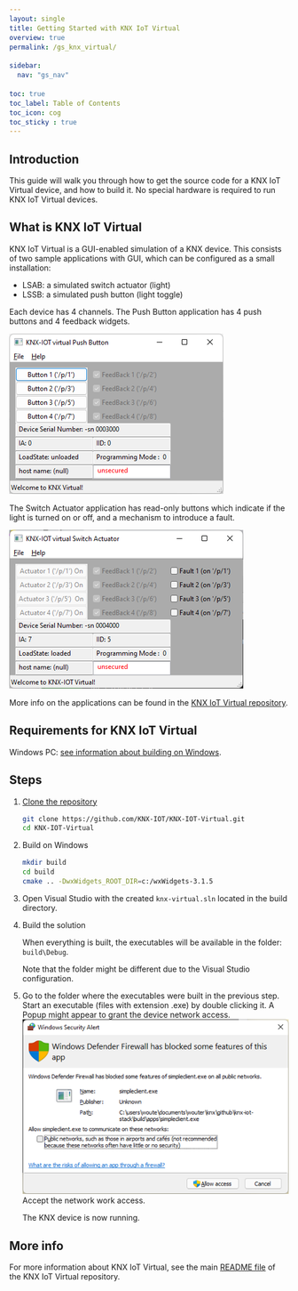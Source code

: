 ```yaml
---
layout: single
title: Getting Started with KNX IoT Virtual
overview: true
permalink: /gs_knx_virtual/

sidebar:
  nav: "gs_nav"

toc: true
toc_label: Table of Contents
toc_icon: cog
toc_sticky : true
---
```



## Introduction

This guide will walk you through how to get the source code for a KNX IoT Virtual device, and how to build it. No special hardware is required to run KNX IoT Virtual devices.

## What is KNX IoT Virtual

KNX IoT Virtual is a GUI-enabled simulation of a KNX device. This consists of two sample applications with GUI, which can be configured as a small installation:

- LSAB: a simulated switch actuator (light)
- LSSB: a simulated push button (light toggle)

Each device has 4 channels. The Push Button application has 4 push buttons and 4 feedback widgets.

![push button application](/assets/images/knx-iot_virtual-PB.png)

The Switch Actuator application has read-only buttons which indicate if the light is turned on or off, and a mechanism to introduce a fault.

![switch actuator application](/assets/images/knx-iot_virtual-SA.png)

More info on the applications can be found in the [KNX IoT Virtual repository](https://github.com/KNX-IOT/KNX-IOT-Virtual).

## Requirements for KNX IoT Virtual

Windows PC: [see information about building on Windows](/_pages/building_windows).

## Steps

1. [Clone the repository](https://github.com/KNX-IOT/KNX-IOT-Virtual)

   ```bash
   git clone https://github.com/KNX-IOT/KNX-IOT-Virtual.git
   cd KNX-IOT-Virtual
   ```

2. Build on Windows

   ```bash
   mkdir build
   cd build
   cmake .. -DwxWidgets_ROOT_DIR=c:/wxWidgets-3.1.5
   ```

3. Open Visual Studio with the created `knx-virtual.sln` located in the build directory.

4. Build the solution

   When everything is built, the executables will be available in the folder:
   `build\Debug`.

   Note that the folder might be different due to the Visual 
   Studio configuration.

3. Go to the folder where the executables were built in the previous step. 
   Start an executable (files with extension .exe) by double clicking it.
   A Popup might appear to grant the device network access.
   ![windows defender](/assets/images/windows_defender.png)
   Accept the network work access.

   The KNX device is now running.

## More info

For more information about KNX IoT Virtual, see the main [README file](https://github.com/KNX-IOT/KNX-IOT-Virtual#readme) of the KNX IoT Virtual repository.